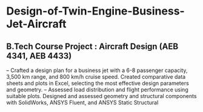 # Design-of-Twin-Engine-Business-Jet-Aircraft
## B.Tech Course Project : Aircraft Design (AEB 4341, AEB 4433)

– Crafted a design plan for a business jet with a 6-8 passenger capacity, 3,500 km range, and 800 km/h cruise speed. Created comparative data sheets and plots in Excel, selecting the most effective design parameters and geometry.
– Assessed load distribution and flight performance using suitable plots. Designed and assessed geometry and structural components with SolidWorks, ANSYS Fluent, and ANSYS Static Structural
